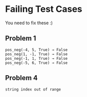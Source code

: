# Failing Test Cases 

You need to fix these :)

## Problem 1
```
pos_neg(-4, 5, True) → False
pos_neg(1, -1, True) → False
pos_neg(-1, 1, True) → False
pos_neg(-5, 6, True) → False
```


## Problem 4
```
string index out of range
```
